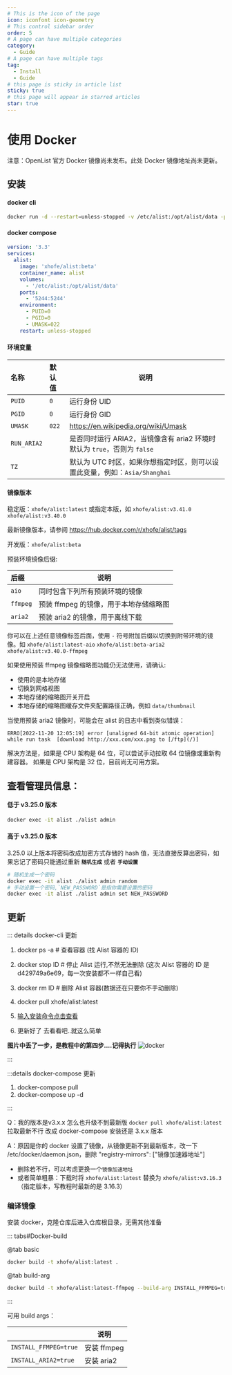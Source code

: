 ```yaml
---
# This is the icon of the page
icon: iconfont icon-geometry
# This control sidebar order
order: 5
# A page can have multiple categories
category:
  - Guide
# A page can have multiple tags
tag:
  - Install
  - Guide
# this page is sticky in article list
sticky: true
# this page will appear in starred articles
star: true
---
```


# 使用 Docker

注意：OpenList 官方 Docker 镜像尚未发布。此处 Docker 镜像地址尚未更新。

## **安装**

#### **docker cli**

```bash
docker run -d --restart=unless-stopped -v /etc/alist:/opt/alist/data -p 5244:5244 -e PUID=0 -e PGID=0 -e UMASK=022 --name="alist" xhofe/alist:latest
```

#### **docker compose**

```yaml
version: '3.3'
services:
  alist:
    image: 'xhofe/alist:beta'
    container_name: alist
    volumes:
      - '/etc/alist:/opt/alist/data'
    ports:
      - '5244:5244'
    environment:
      - PUID=0
      - PGID=0
      - UMASK=022
    restart: unless-stopped
```

#### **环境变量**

| 名称          | 默认值   | 说明                                                 |
|:------------|:------|----------------------------------------------------|
| `PUID`      | `0`   | 运行身份 UID                                           |
| `PGID`      | `0`   | 运行身份 GID                                           |
| `UMASK`     | `022` | https://en.wikipedia.org/wiki/Umask                |
| `RUN_ARIA2` |       | 是否同时运行 ARIA2，当镜像含有 aria2 环境时默认为 `true`，否则为 `false` |
| `TZ`        |       | 默认为 UTC 时区，如果你想指定时区，则可以设置此变量，例如：`Asia/Shanghai`    |

#### **镜像版本**

稳定版：`xhofe/alist:latest` 或指定本版，如 `xhofe/alist:v3.41.0` `xhofe/alist:v3.40.0`

最新镜像版本，请参阅 https://hub.docker.com/r/xhofe/alist/tags

开发版：`xhofe/alist:beta`

预装环境镜像后缀:

| 后缀        | 说明                      |
|:----------|-------------------------|
| `aio`     | 同时包含下列所有预装环境的镜像         |
| `ffmpeg`  | 预装 ffmpeg 的镜像，用于本地存储缩略图 |
| `aria2`   | 预装 aria2 的镜像，用于离线下载     |

你可以在上述任意镜像标签后面，使用 `-` 符号附加后缀以切换到附带环境的镜像。如 `xhofe/alist:latest-aio` `xhofe/alist:beta-aria2` `xhofe/alist:v3.40.0-ffmpeg`

如果使用预装 ffmpeg 镜像缩略图功能仍无法使用，请确认:

+ 使用的是本地存储
+ 切换到网格视图
+ 本地存储的缩略图开关开启
+ 本地存储的缩略图缓存文件夹配置路径正确，例如 `data/thumbnail`

当使用预装 aria2 镜像时，可能会在 alist 的日志中看到类似错误：

```
ERRO[2022-11-20 12:05:19] error [unaligned 64-bit atomic operation] while run task  [download http://xxx.com/xxx.png to [/ftp](/)]
```

解决方法是，如果是 CPU 架构是 64 位，可以尝试手动拉取 64 位镜像或重新构建容器。 如果是 CPU 架构是 32 位，目前尚无可用方案。

## **查看管理员信息：**

#### **低于 v3.25.0 版本**

```bash
docker exec -it alist ./alist admin
```


#### **高于 v3.25.0 版本**

3.25.0 以上版本将密码改成加密方式存储的 hash 值，无法直接反算出密码，如果忘记了密码只能通过重新 **`随机生成`** 或者 **`手动设置`**

```bash
# 随机生成一个密码
docker exec -it alist ./alist admin random
# 手动设置一个密码,`NEW_PASSWORD`是指你需要设置的密码
docker exec -it alist ./alist admin set NEW_PASSWORD
```

## **更新**
::: details docker-cli 更新


1. docker ps -a # 查看容器 (找 Alist 容器的 ID)

2. docker stop ID # 停止 Alist 运行,不然无法删除 (这次 Alist 容器的 ID 是 d429749a6e69，每一次安装都不一样自己看)

3. docker rm ID # 删除 Alist 容器(数据还在只要你不手动删除)

4. docker pull xhofe/alist:latest

5. [输入安装命令点击查看](#docker-cli)

6. 更新好了 去看看吧..就这么简单

**图片中丢了一步，是教程中的第四步....记得执行**
![docker](/img/faq/updocker.png)

:::

:::details docker-compose 更新
1. docker-compose pull
2. docker-compose up -d

:::

Q：我的版本是v3.x.x 怎么也升级不到最新版 `docker pull xhofe/alist:latest` 拉取最新不行 改成 docker-compose 安装还是 3.x.x 版本

A：原因是你的 docker 设置了镜像，从镜像更新不到最新版本，改一下 /etc/docker/daemon.json，删除 "registry-mirrors": ["镜像加速器地址"]

- 删除若不行，可以考虑更换一个`镜像加速地址`
- 或者简单粗暴：下载时将 `xhofe/alist:latest` 替换为 `xhofe/alist:v3.16.3`（指定版本，写教程时最新的是 3.16.3）

### **编译镜像**

安装 docker，克隆仓库后进入仓库根目录，无需其他准备

::: tabs#Docker-build

@tab basic

```bash
docker build -t xhofe/alist:latest .
```

@tab build-arg

```bash
docker build -t xhofe/alist:latest-ffmpeg --build-arg INSTALL_FFMPEG=true .
```

:::


可用 build args：

|                       | 说明        |
|:----------------------|-----------|
| `INSTALL_FFMPEG=true` | 安装 ffmpeg |
| `INSTALL_ARIA2=true`  | 安装 aria2  |